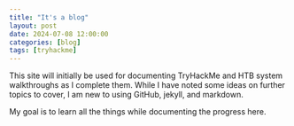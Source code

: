 ```yaml
---
title: "It's a blog"
layout: post
date: 2024-07-08 12:00:00
categories: [blog]
tags: [tryhackme]
---
```


<p>This site will initially be used for documenting TryHackMe and HTB system walkthroughs as I complete them. While I have noted some ideas on further topics to cover, I am new to using GitHub, jekyll, and markdown.</p>

<p>My goal is to learn all the things while documenting the progress here.</p>
